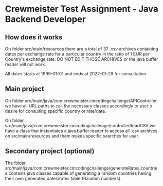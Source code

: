 # Crewmeister Test Assignment - Java Backend Developer

## How does it works
 On folder src/main/resources there are a total of 37 .csv archives containing dates per exchange rate for a particular
country in the ratio of 1 EUR per Country's exchange rate. DO NOT EDIT THOSE ARCHIVES or the java buffer reader will not work.

All dates starts at 1999-01-01 and ends at 2022-01-28 for consultation.

## Main project
 On folder src/main/java/com.crewmeister.cmcodingchallenge/APIController we have all URL paths to call the necessary classes
accordingly to user's desire for consulting specific country or rate/date.

 On folder src/main/java/com.crewmeister.cmcodingchallenge/controllerReadCSV we have a class that instantiates a java
buffer reader to access all .csv archives on src/main/resources and them makes specific searches for user.

## Secondary project (optional)
 The folder src/main/java/com.crewmeister.cmcodingchallenge/generateRates.countries contains java classes capable of 
generating a random countries having their own generated dates/rates table (Random numbers).
